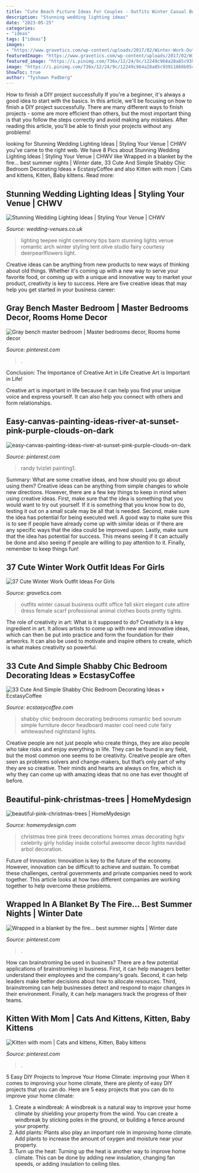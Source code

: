 ```yaml
---
title: "Cute Beach Picture Ideas For Couples - Outfits Winter Casual Business Outfit Office Fall Skirt Elegant Cute Attire Dress Female Scarf Professional Animal Clothes Boots Pretty Tights"
description: "Stunning wedding lighting ideas"
date: "2023-05-25"
categories:
- "ideas"
tags: ["ideas"]
images:
- "https://www.gravetics.com/wp-content/uploads/2017/02/Winter-Work-Outfits-Ideas-20.jpg"
featuredImage: "https://www.gravetics.com/wp-content/uploads/2017/02/Winter-Work-Outfits-Ideas-20.jpg"
featured_image: "https://i.pinimg.com/736x/12/24/9c/12249c964a28a85c93911860b9542bd4.jpg"
image: "https://i.pinimg.com/736x/12/24/9c/12249c964a28a85c93911860b9542bd4.jpg"
ShowToc: true
author: "Tyshawn Padberg"
---
```



How to finish a DIY project successfully
If you're a beginner, it's always a good idea to start with the basics. In this article, we'll be focusing on how to finish a DIY project successfully. There are many different ways to finish projects - some are more efficient than others, but the most important thing is that you follow the steps correctly and avoid making any mistakes. After reading this article, you'll be able to finish your projects without any problems!

	

		
looking for Stunning Wedding Lighting Ideas | Styling Your Venue | CHWV you've came to the right web. We have 8 Pics about Stunning Wedding Lighting Ideas | Styling Your Venue | CHWV like Wrapped in a blanket by the fire... best summer nights | Winter date, 33 Cute And Simple Shabby Chic Bedroom Decorating Ideas » EcstasyCoffee and also Kitten with mom | Cats and kittens, Kitten, Baby kittens. Read more:
		
    
## Stunning Wedding Lighting Ideas | Styling Your Venue | CHWV

<img loading=lazy src="https://www.wedding-venues.co.uk/sites/default/files/Stunning-Wedding-Lighting-Ideas-olivestudio.jpg" onerror="this.onerror=null;this.src='https://tse1.mm.bing.net/th?id=OIP.juqMqY62ZzVhwhVfNubxUwDMEy&amp;pid=15.1';" alt="Stunning Wedding Lighting Ideas | Styling Your Venue | CHWV">

_Source: wedding-venues.co.uk_

>lighting teepee night ceremony tips barn stunning lights venue romantic arch winter styling tent olive studio fairy courtesy deerpearlflowers light. 

	

Creative ideas can be anything from new products to new ways of thinking about old things. Whether it's coming up with a new way to serve your favorite food, or coming up with a unique and innovative way to market your product, creativity is key to success. Here are five creative ideas that may help you get started in your business career: 

    
## Gray Bench Master Bedroom | Master Bedrooms Decor, Rooms Home Decor

<img loading=lazy src="https://i.pinimg.com/736x/68/e1/b9/68e1b9b82c3fcf19c30c15d4b4f5fcf9--master-bedrooms-benches.jpg" onerror="this.onerror=null;this.src='https://tse3.mm.bing.net/th?id=OIP.mehojPHy3u8Uqh-Xc0_wpAHaNL&amp;pid=15.1';" alt="Gray bench master bedroom | Master bedrooms decor, Rooms home decor">

_Source: pinterest.com_

>. 

	

Conclusion: The Importance of Creative Art in Life
Creative Art is Important in Life!

Creative art is important in life because it can help you find your unique voice and express yourself. It can also help you connect with others and form relationships.

    
## Easy-canvas-painting-ideas-river-at-sunset-pink-purple-clouds-on-dark

<img loading=lazy src="https://i.pinimg.com/736x/12/24/9c/12249c964a28a85c93911860b9542bd4.jpg" onerror="this.onerror=null;this.src='https://tse2.mm.bing.net/th?id=OIP.syElN6CYybxdYW4rxvCXFQHaJ5&amp;pid=15.1';" alt="easy-canvas-painting-ideas-river-at-sunset-pink-purple-clouds-on-dark">

_Source: pinterest.com_

>randy tvizlet painting1. 

	

Summary: What are some creative ideas, and how should you go about using them?
Creative ideas can be anything from simple changes to whole new directions. However, there are a few key things to keep in mind when using creative ideas. First, make sure that the idea is something that you would want to try out yourself. If it is something that you know how to do, testing it out on a small scale may be all that is needed. Second, make sure the idea has potential for being executed well. A good way to make sure this is to see if people have already come up with similar ideas or if there are any specific ways that the idea could be improved upon. Lastly, make sure that the idea has potential for success. This means seeing if it can actually be done and also seeing if people are willing to pay attention to it. Finally, remember to keep things fun!

    
## 37 Cute Winter Work Outfit Ideas For Girls

<img loading=lazy src="https://www.gravetics.com/wp-content/uploads/2017/02/Winter-Work-Outfits-Ideas-20.jpg" onerror="this.onerror=null;this.src='https://tse2.mm.bing.net/th?id=OIP.K874-6ShrjtUqw6mTwycvgHaLH&amp;pid=15.1';" alt="37 Cute Winter Work Outfit Ideas For Girls">

_Source: gravetics.com_

>outfits winter casual business outfit office fall skirt elegant cute attire dress female scarf professional animal clothes boots pretty tights. 

	

The role of creativity in art: What is it supposed to do?
Creativity is a key ingredient in art. It allows artists to come up with new and innovative ideas, which can then be put into practice and form the foundation for their artworks. It can also be used to motivate and inspire others to create, which is what makes creativity so powerful.

    
## 33 Cute And Simple Shabby Chic Bedroom Decorating Ideas » EcstasyCoffee

<img loading=lazy src="https://i2.wp.com/www.ecstasycoffee.com/wp-content/uploads/2016/08/Romantic-Shabby-Chic-Bedroom-With-Fairy-Lights-Over-Headboard-And-Whitewashed-Nightstand.jpg" onerror="this.onerror=null;this.src='https://tse4.mm.bing.net/th?id=OIP.gZc-dYGaaEyKx_GjX-qc_gHaLP&amp;pid=15.1';" alt="33 Cute And Simple Shabby Chic Bedroom Decorating Ideas » EcstasyCoffee">

_Source: ecstasycoffee.com_

>shabby chic bedroom decorating bedrooms romantic bed sovrum simple furniture decor headboard master cool need cute fairy whitewashed nightstand lights. 

	

Creative people are not just people who create things, they are also people who take risks and enjoy everything in life. They can be found in any field, but the most common one seems to be creativity. Creative people are often seen as problems solvers and change-makers, but that’s only part of why they are so creative. Their minds and hearts are always on fire, which is why they can come up with amazing ideas that no one has ever thought of before.

    
## Beautiful-pink-christmas-trees | HomeMydesign

<img loading=lazy src="https://homemydesign.com/wp-content/uploads/2014/10/beautiful-pink-christmas-trees.jpg" onerror="this.onerror=null;this.src='https://tse2.mm.bing.net/th?id=OIP.4TsMNYUIWEJJCr7Q9WXLMQHaJ4&amp;pid=15.1';" alt="beautiful-pink-christmas-trees | HomeMydesign">

_Source: homemydesign.com_

>christmas tree pink trees decorations homes xmas decorating hgtv celebrity girly holiday inside colorful awesome decor lights navidad arbol decoration. 

	

Future of Innovation:
Innovation is key to the future of the economy. However, innovation can be difficult to achieve and sustain. To combat these challenges, central governments and private companies need to work together. This article looks at how two different companies are working together to help overcome these problems.

    
## Wrapped In A Blanket By The Fire... Best Summer Nights | Winter Date

<img loading=lazy src="https://i.pinimg.com/736x/3f/32/97/3f329706fe6e743bfee0ff10d69d8870--romantic-images-romantic-couples.jpg" onerror="this.onerror=null;this.src='https://tse4.mm.bing.net/th?id=OIP.wVNQS7CZlNEcn87n8nq_rAAAAA&amp;pid=15.1';" alt="Wrapped in a blanket by the fire... best summer nights | Winter date">

_Source: pinterest.com_

>. 

	

How can brainstroming be used in business?
There are a few potential applications of brainstroming in business. First, it can help managers better understand their employees and the company's goals. Second, it can help leaders make better decisions about how to allocate resources. Third, brainstroming can help businesses detect and respond to major changes in their environment. Finally, it can help managers track the progress of their teams.

    
## Kitten With Mom | Cats And Kittens, Kitten, Baby Kittens

<img loading=lazy src="https://i.pinimg.com/736x/62/04/3a/62043aad1673d9708dac6d286edfe32b--kittens-mom.jpg" onerror="this.onerror=null;this.src='https://tse4.mm.bing.net/th?id=OIP.C74wojgbVW-XSnNNIIgLVQHaNK&amp;pid=15.1';" alt="Kitten with mom | Cats and kittens, Kitten, Baby kittens">

_Source: pinterest.com_

>. 

	

5 Easy DIY Projects to Improve Your Home Climate: improving your
When it comes to improving your home climate, there are plenty of easy DIY projects that you can do. Here are 5 easy projects that you can do to improve your home climate: 
1. Create a windbreak: A windbreak is a natural way to improve your home climate by shielding your property from the wind. You can create a windbreak by sticking poles in the ground, or building a fence around your property. 
2. Add plants: Plants also play an important role in improving home climate. Add plants to increase the amount of oxygen and moisture near your property. 
3. Turn up the heat: Turning up the heat is another way to improve home climate. This can be done by adding new insulation, changing fan speeds, or adding insulation to ceiling tiles. 

